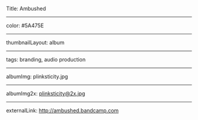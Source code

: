 Title: Ambushed

----

color: #5A475E

----

thumbnailLayout: album

----

tags: branding, audio production

----

albumImg: plinksticity.jpg

----

albumImg2x: plinksticity@2x.jpg

----

externalLink: http://ambushed.bandcamp.com
